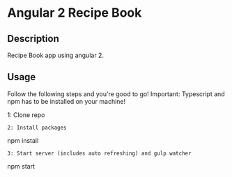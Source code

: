 # Angular 2 Recipe Book

## Description
Recipe Book app using angular 2.

## Usage
Follow the following steps and you're good to go! Important: Typescript and npm has to be installed on your machine!

1: Clone repo
```
2: Install packages
```
npm install
```
3: Start server (includes auto refreshing) and gulp watcher
```
npm start
```
